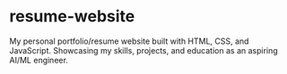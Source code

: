 # resume-website
My personal portfolio/resume website built with HTML, CSS, and JavaScript.  Showcasing my skills, projects, and education as an aspiring AI/ML engineer.
